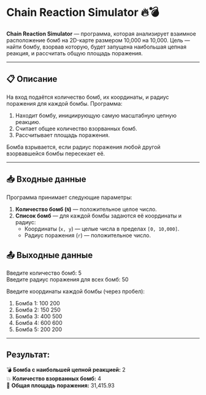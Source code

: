 # Chain Reaction Simulator 🔥💣  

**Chain Reaction Simulator** — программа, которая анализирует взаимное расположение бомб на 2D-карте размером 10,000 на 10,000. Цель — найти бомбу, взорвав которую, будет запущена наибольшая цепная реакция, и рассчитать общую площадь поражения.

---

## 📋 Описание  

На вход подаётся количество бомб, их координаты, и радиус поражения для каждой бомбы. Программа:  
1. Находит бомбу, инициирующую самую масштабную цепную реакцию.  
2. Считает общее количество взорванных бомб.  
3. Рассчитывает площадь поражения.  

Бомба взрывается, если радиус поражения любой другой взорвавшейся бомбы пересекает её.  

---

## 📥 Входные данные  

Программа принимает следующие параметры:  
1. **Количество бомб (`N`)** — положительное целое число.  
2. **Список бомб** — для каждой бомбы задаются её координаты и радиус:  
   - Координаты (`x, y`) — целые числа в пределах `[0, 10,000]`.  
   - Радиус поражения (`r`) — положительное число.  

## 📤 Выходные данные 


Введите количество бомб: 5  
Введите радиус поражения для всех бомб: 50  

Введите координаты каждой бомбы (через пробел):  
1. Бомба 1: 100 200  
2. Бомба 2: 150 250  
3. Бомба 3: 400 500  
4. Бомба 4: 600 600  
5. Бомба 5: 200 200  

----------------------------------  
Результат:  
----------------------------------  
💣 **Бомба с наибольшей цепной реакцией:** 2  
💥 **Количество взорванных бомб:** 4  
📏 **Общая площадь поражения:** 31,415.93  

